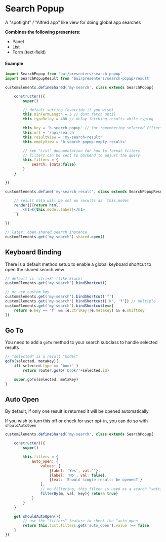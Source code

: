 Search Popup
====================

A "spotlight" / "Alfred app" like view for doing global app searches

**Combines the following presenters:**
- Panel
- List
- Form (text-field)

#### Example

```js
import SearchPopup from 'bui/presenters/search-popup'
import SearchPopupResult from 'bui/presenters/search-popup/result'

customElements.defineShared('my-search', class extends SearchPopup{

    constructor(){
        super()

        // default setting (override if you wish)
        this.minTermLength = 3 // dont fetch until
        this.typeDelay = 400 // delay fetching results while typing

        this.key = 'b-search-popup' // for remembering selected filters
        this.url = '/api/search'
        this.resultView = 'my-search-result'
        this.emptyView = 'b-search-popup-empty-results'

        // see "List" documentation for how to format filters
        // filters can be sent to backend to adjust the query
        this.filters = {
            search: {data:false}
        }
    }

})

customElements.define('my-search-result', class extends SearchPopupResult{

    // result data will be set on results as `this.model`
    render(){return html`
        <h1>${this.model.label}</h1>
    `}

})

// later: open shared search instance
customElements.get('my-search').shared.open()
```

## Keyboard Binding
There is a default method setup to enable a global keyboard shortcut to open the shared search view

```js
// default is `ctrl+k' (like Slack)
customElements.get('my-search').bindShortcut()

// or use custom key
customElements.get('my-search').bindShortcut('f')
customElements.get('my-search').bindShortcut(['k', 'f']) // multiple
customElements.get('my-search').bindShortcut(e=>{
    return e.key == 'f' && (e.ctrlKey||e.metaKey) && e.shiftKey
})

```

## Go To
You need to add a `goTo` method to your search subclass to handle selected results

```js
// "selected" is a result "model"
goTo(selected, metaKey){
    if( selected.type == 'book' )
        return router.goTo('book/'+selected.id)

    super.goTo(selected, metaKey)
}
```

## Auto Open
By default, if only one result is returned it will be opened automatically.

If you wish to turn this off or check for user opt-in, you can do so with `shouldAutoOpen`

```js
customElements.defineShared('my-search', class extends SearchPopup{

    constructor(){
        super()

        this.filters = {
            auto_open: {
                values: [
                    {label: 'Yes', val:''},
                    {label: 'No', val: false},
                    {text: 'Should single results be opened?'}
                ],
                // no filtering, this filter is used as a search "setting"
                filterBy(m, val, key){ return true}
            }
        }
    }

    get shouldAutoOpen(){
        // use the "filters" feature to check the "auto_open
        return this.list.filters.get('auto_open').value !== false
    }
})

```